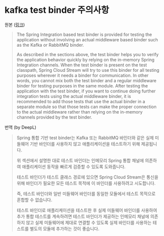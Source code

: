 # kafka test binder 주의사항

원본 ([링크](https://docs.spring.io/spring-cloud-stream/reference/spring-cloud-stream/spring_integration_test_binder.html#special-note-on-mixing-test-binder-and-regular-middleware-binder-for-testing))

> The Spring Integration based test binder is provided for testing the application without involving an actual middleware based binder such as the Kafka or RabbitMQ binder. 
> 
> As described in the sections above, the test binder helps you to verify the application behavior quickly by relying on the in-memory Spring Integration channels. When the test binder is present on the test classpath, Spring Cloud Stream will try to use this binder for all testing purposes wherever it needs a binder for communication. In other words, you cannot mix both the test binder and a regular middleware binder for testing purposes in the same module. After testing the application with the test binder, if you want to continue doing further integration tests using the actual middleware binder, it is recommended to add those tests that use the actual binder in a separate module so that those tests can make the proper connection to the actual middleware rather than relying on the in-memory channels provided by the test binder.

번역 (by DeepL)

> Spring 통합 기반 test binder는 Kafka 또는 RabbitMQ 바인더와 같은 실제 미들웨어 기반 바인더를 사용하지 않고 애플리케이션을 테스트하기 위해 제공됩니다. 
> 
> 위 섹션에서 설명한 대로 테스트 바인더는 인메모리 Spring 통합 채널에 의존하여 애플리케이션 동작을 빠르게 검증할 수 있도록 도와줍니다. 
> 
> 테스트 바인더가 테스트 클래스 경로에 있으면 Spring Cloud Stream은 통신을 위해 바인더가 필요한 모든 테스트 목적에 이 바인더를 사용하려고 시도합니다. 
> 
> 즉, 테스트 바인더와 일반 미들웨어 바인더를 동일한 모듈에서 테스트 목적으로 혼합할 수 없습니다. 
> 
> 테스트 바인더로 애플리케이션을 테스트한 후 실제 미들웨어 바인더를 사용하여 추가 통합 테스트를 계속하려면 테스트 바인더가 제공하는 인메모리 채널에 의존하지 않고 실제 미들웨어에 제대로 연결할 수 있도록 실제 바인더를 사용하는 테스트를 별도의 모듈에 추가하는 것이 좋습니다.